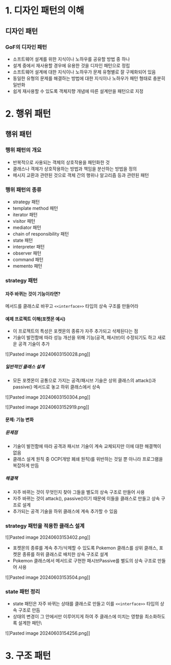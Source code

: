 
# 1. 디자인 패턴의 이해

## 디자인 패턴

### GoF의 디자인 패턴
- 소프트웨어 설계를 위한 지식이나 노하우를 공유할 방법 중 하나
- 설계 중에서 재사용할 경우에 유용한 것을 디자인 패턴으로 정립
- 소프트웨어 설계에 대한 지식이나 노하우가 문제 유형별로 잘 구체화되어 있음
- 동일한 유형의 문제를 해결하는 방법에 대한 지식이나 노하우가 패턴 형태로 충분히 일반화
- 쉽게 재사용할 수 있도록 객체지향 개념에 따른 설계만을 패턴으로 지정



# 2. 행위 패턴
## 행위 패턴

### 행위 패턴의 개요
- 반복적으로 사용되는 객체의 상호작용을 패턴화한 것
- 클래스나 객체가 상호작용하는 방법과 책임을 분산하는 방법을 정의
- 메시지 교환과 관련된 것으로 객체 간의 행위나 알고리즘 등과 관련된 패턴

### 행위 패턴의 종류
- strategy 패턴
- template method 패턴
- iterator 패턴
- visitor 패턴
- mediator 패턴
- chain of responsibility 패턴
- state 패턴
- interpreter 패턴
- observer 패턴
- command 패턴
- memento 패턴

### strategy 패턴

#### 자주 바뀌는 것이 기능이라면?
메서드를 클래스로 바꾸고 `<<interface>>` 타입의 상속 구조를 만들어라

#### 예제 프로젝트 이해(포켓몬 예시)
- 이 프로젝트의 특성은 포켓몬의 종류가 자주 추가되고 삭제된다는 점
- 기술이 발전함에 따라 성능 개선을 위해 기능(공격, 패시브)이 수정되기도 하고 새로운 공격 기술이 추가

![[Pasted image 20240603150028.png]]


##### 일반적인 클래스 설계
- 모든 포켓몬이 공통으로 가지는 공격/패시브 기술은 상위 클래스의 attack()과 passive() 메서드로 놓고 하위 클래스에서 상속

![[Pasted image 20240603150304.png]]


![[Pasted image 20240603152919.png]]


#### 문제: 기능 변화

##### 문제점
- 기술이 발전함에 따라 공격과 패시브 기술이 계속 교체되지만 이에 대한 해결책이 없음
- 클래스 설계 원칙 중 OCP(개방 폐쇄 원칙)를 위반하는 것일 뿐 아니라 프로그램을 복잡하게 만듬

##### 해결책
- 자주 바뀌는 것이 무엇인지 찾아 그들을 별도의 상속 구조로 만들어 사용
- 자주 바뀌는 것이 attack(), passive()이기 때문에 이들을 클래스로 만들고 상속 구조로 설계
- 추가되는 공격 기술을 하위 클래스에 계속 추가할 수 있음


### strategy 패턴을 적용한 클래스 설계

![[Pasted image 20240603153402.png]]

- 포켓몬의 종류를 계속 추가/삭제할 수 있도록 Pokemon 클래스를 상위 클래스, 포켓몬 종류를 하위 클래스로 배치한 상속 구조로 설계
- Pokemon 클래스에서 메서드로 구현한 패시브Passive를 별도의 상속 구조로 만들어 사용

![[Pasted image 20240603153504.png]]


### state 패턴 정리
- state 패턴은 자주 바뀌는 상태를 클래스로 만들고 이를 `<<interface>>` 타입의 상속 구조로 만듬
- 상태의 변경이 그 안에서만 이루어지게 하여 주 클래스에 미치는 영향을 최소화하도록 설계한 패턴\

![[Pasted image 20240603154256.png]]





# 3. 구조 패턴
